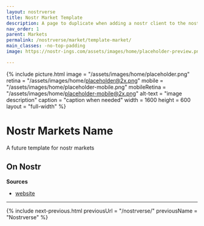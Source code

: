 ```yaml
---
layout: nostrverse
title: Nostr Market Template
description: A page to duplicate when adding a nostr client to the nostrverse list
nav_order: 1
parent: Markets
permalink: /nostrverse/market/template-market/
main_classes: -no-top-padding
image: https://nostr-ings.com/assets/images/home/placeholder-preview.png

---
```


<!---

Editor's notes

Template page

Illustration sources:



--->

{% include picture.html
   image = "/assets/images/home/placeholder.png"
   retina = "/assets/images/home/placeholder@2x.png"
   mobile = "/assets/images/home/placeholder-mobile.png"
   mobileRetina = "/assets/images/home/placeholder-mobile@2x.png"
   alt-text = "image description"
   caption = "caption when needed"
   width = 1600
   height = 600
   layout = "full-width"
%}

# Nostr Markets Name

A future template for nostr markets

## On Nostr


**Sources**
- [website](https://nostr-ings.com)

---

{% include next-previous.html
   previousUrl = "/nostrverse/"
   previousName = "Nostrverse"
%}

